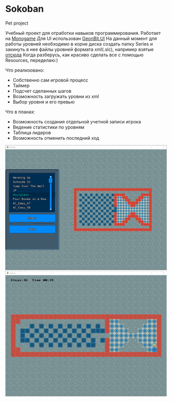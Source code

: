 # Sokoban
Pet project
 
 Учебный проект для отработки навыков программирования.
 Работает на [Monogame](http://www.monogame.net/) Для UI использован [GeonBit.UI](https://github.com/RonenNess/GeonBit.UI)
 На данный момент для работы уровней необходимо в корне диска создать папку Series и закинуть в нее файлы уровней формата xml(.slc), например взятые [отсюда](http://www.sourcecode.se/sokoban/levels) Когда разберусь, как красиво сделать все с помощью Resources, переделаю:)
  
 Что реализовано:
  - Собственно сам игровой процесс
  - Таймер
  - Подсчет сделанных шагов
  - Возможность загружать уровни из xml
  - Выбор уровня и его превью
 
 Что в планах:
  - Возможность создания отдельной учетной записи игрока
  - Ведение статистики по уровням 
  - Таблица лидеров
  - Возможность отменить последний ход
 
![](https://github.com/vladimirsold/Sokoban/blob/master/sokoban1.png)
![](https://github.com/vladimirsold/Sokoban/blob/master/sokoban2.png)

